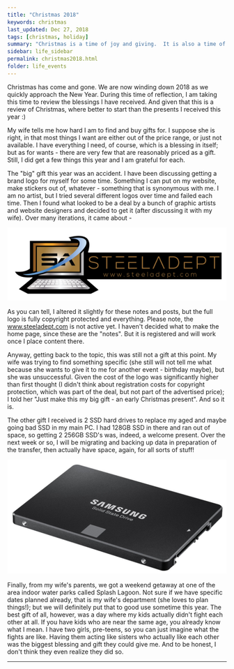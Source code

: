 ```yaml
---
title: "Christmas 2018"
keywords: christmas
last_updated: Dec 27, 2018
tags: [christmas, holiday]
summary: "Christmas is a time of joy and giving.  It is also a time of receiving and showing off what you got.  Here is my show-off page :)"
sidebar: life_sidebar
permalink: christmas2018.html
folder: life_events
---
```


Christmas has come and gone.  We are now winding down 2018 as we quickly approach the New Year.  During this time of reflection, I am taking this time to review the blessings I have received.  And given that this is a review of Christmas, where better to start than the presents I received this year :)

My wife tells me how hard I am to find and buy gifts for. I suppose she is right, in that most things I want are either out of the price range, or just not available. I have everything I need, of course, which is a blessing in itself; but as for wants - there are very few that are reasonably priced as a gift.  Still, I did get a few things this year and I am grateful for each.

The "big" gift this year was an accident.  I have been discussing getting a brand logo for myself for some time.  Something I can put on my website, make stickers out of, whatever - something that is synonymous with me.  I am no artist, but I tried several different logos over time and failed each time.  Then I found what looked to be a deal by a bunch of graphic artists and website designers and decided to get it (after discussing it with my wife).  Over many iterations, it came about -

![alt text:  Steeladept Logo][salogo]

As you can tell, I altered it slightly for these notes and posts, but the full logo is fully copyright protected and everything. Please note, the www.steeladept.com is not active yet.  I haven't decided what to make the home page, since these are the "notes". But it is registered and will work once I place content there.

Anyway, getting back to the topic, this was still not a gift at this point. My wife was trying to find something specific (she still will not tell me what because she wants to give it to me for another event - birthday maybe), but she was unsuccessful.  Given the cost of the logo was significantly higher than first thought (I didn't think about registration costs for copyright protection, which was part of the deal, but not part of the advertised price); I told her "Just make this my big gift - an early Christmas present".  And so it is.

The other gift I received is 2 SSD hard drives to replace my aged and maybe going bad SSD in my main PC.  I had 128GB SSD in there and ran out of space, so getting 2 256GB SSD's was, indeed, a welcome present.  Over the next week or so, I will be migrating and backing up data in preparation of the transfer, then actually have space, again, for all sorts of stuff!

![alt text:  Samsung SSD][ssd]

Finally, from my wife's parents, we got a weekend getaway at one of the area indoor water parks called Splash Lagoon. Not sure if we have specific dates planned already, that is my wife's department (she loves to plan things!); but we will definitely put that to good use sometime this year. The best gift of all, however, was a day where my kids actually didn't fight each other at all. If you have kids who are near the same age, you already know what I mean. I have two girls, pre-teens, so you can just imagine what the fights are like. Having them acting like sisters who actually like each other was the biggest blessing and gift they could give me.  And to be honest, I don't think they even realize they did so.

---
[salogo]:  images/SteeladeptFF-01.png "Steeladept Logo"
[ssd]:  images/Samsung-EVO-256GB-SSD.jpg "Samsung SSD"